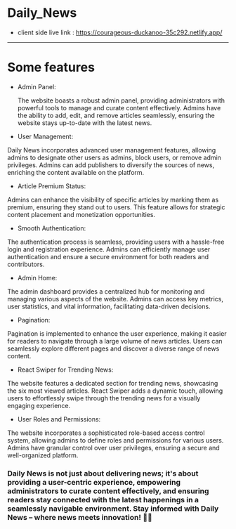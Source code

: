 # Daily_News
* client side live link : https://courageous-duckanoo-35c292.netlify.app/




---------------------------------
# Some  features 
* Admin Panel:
  
  The website boasts a robust admin panel, providing administrators with powerful tools to manage and curate content effectively.
   Admins have the ability to add, edit, and remove articles seamlessly, ensuring the website stays up-to-date with the latest news.
* User Management:

Daily News incorporates advanced user management features, allowing admins to designate other users as admins, block users, or remove admin privileges.
Admins can add publishers to diversify the sources of news, enriching the content available on the platform.
* Article Premium Status:

Admins can enhance the visibility of specific articles by marking them as premium, ensuring they stand out to users.
This feature allows for strategic content placement and monetization opportunities.
* Smooth Authentication:

 The authentication process is seamless, providing users with a hassle-free login and registration experience.
Admins can efficiently manage user authentication and ensure a secure environment for both readers and contributors.
* Admin Home:

The admin dashboard provides a centralized hub for monitoring and managing various aspects of the website.
Admins can access key metrics, user statistics, and vital information, facilitating data-driven decisions.
* Pagination:

Pagination is implemented to enhance the user experience, making it easier for readers to navigate through a large volume of news articles.
Users can seamlessly explore different pages and discover a diverse range of news content.
* React Swiper for Trending News:

The website features a dedicated section for trending news, showcasing the six most viewed articles.
React Swiper adds a dynamic touch, allowing users to effortlessly swipe through the trending news for a visually engaging experience.
*  User Roles and Permissions:

The website incorporates a sophisticated role-based access control system, allowing admins to define roles and permissions for various users.
Admins have granular control over user privileges, ensuring a secure and well-organized platform.
### Daily News is not just about delivering news; it's about providing a user-centric experience, empowering administrators to curate content effectively, and ensuring readers stay connected with the latest happenings in a seamlessly navigable environment. Stay informed with Daily News – where news meets innovation! 📰🌐
